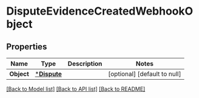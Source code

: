 # DisputeEvidenceCreatedWebhookObject

## Properties
Name | Type | Description | Notes
------------ | ------------- | ------------- | -------------
**Object** | [***Dispute**](Dispute.md) |  | [optional] [default to null]

[[Back to Model list]](../README.md#documentation-for-models) [[Back to API list]](../README.md#documentation-for-api-endpoints) [[Back to README]](../README.md)

